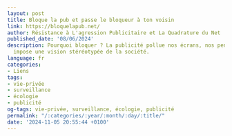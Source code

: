 ```yaml
---
layout: post
title: Bloque la pub et passe le bloqueur à ton voisin
link: https://bloquelapub.net/
author: Résistance à L'agression Publicitaire et La Quadrature du Net
published_date: '08/06/2024'
description: Pourquoi bloquer ? La publicité pollue nos écrans, nos pensées et nous
  impose une vision stéréotypée de la société.
language: fr
categories:
- Liens
tags:
- vie-privée
- surveillance
- écologie
- publicité
og-tags: vie-privée, surveillance, écologie, publicité
permalink: "/:categories/:year/:month/:day/:title/"
date: '2024-11-05 20:55:44 +0100'
---
```

